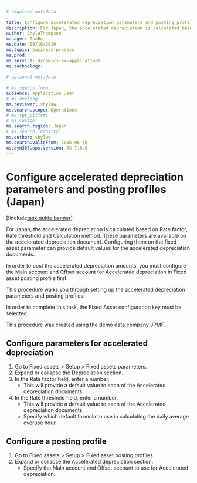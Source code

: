 ```yaml
--- 
# required metadata 
 
title: Configure accelerated depreciation parameters and posting profiles (Japan)
description: For Japan, the accelerated depreciation is calculated based on Rate factor, Rate threshold and Calculation method. 
author: ShylaThompson
manager: AnnBe 
ms.date: 09/16/2016
ms.topic: business-process 
ms.prod:  
ms.service: dynamics-ax-applications 
ms.technology:  
 
# optional metadata 
 
# ms.search.form:   
audience: Application User 
# ms.devlang:  
ms.reviewer: shylaw
ms.search.scope: Operations 
# ms.tgt_pltfrm:  
# ms.custom:  
ms.search.region: Japan
# ms.search.industry: 
ms.author: shylaw
ms.search.validFrom: 2016-06-30 
ms.dyn365.ops.version: AX 7.0.0 
---
```

# Configure accelerated depreciation parameters and posting profiles (Japan)

[!include[task guide banner](../../includes/task-guide-banner.md)]

For Japan, the accelerated depreciation is calculated based on Rate factor, Rate threshold and Calculation method. These parameters are available on the accelerated depreciation document. Configuring them on the fixed asset parameter can provide default values for the accelerated depreciation documents. 



In order to post the accelerated depreciation amounts, you must configure the Main account and Offset account for Accelerated depreciation in Fixed asset posting profile first.



This procedure walks you through setting up the accelerated depreciation parameters and posting profiles.



In order to complete this task, the Fixed Asset configuration key must be selected.



This procedure was created using the demo data company JPMF.


## Configure parameters for accelerated depreciation
1. Go to Fixed assets > Setup > Fixed assets parameters.
2. Expand or collapse the Depreciation section.
3. In the Rate factor field, enter a number.
    * This will provide a default value to each of the Accelerated depreciation documents.  
4. In the Rate threshold field, enter a number.
    * This will provide a default value to each of the Accelerated depreciation documents.  
    * Specify which default formula to use in calculating the daily average overuse hour.  

## Configure a posting profile
1. Go to Fixed assets > Setup > Fixed asset posting profiles.
2. Expand or collapse the Accelerated depreciation section.
    * Specify the Main account and Offset account to use for Accelerated depreciation.  

